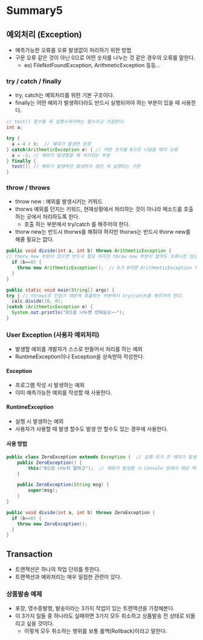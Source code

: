 # Summary5

## 예외처리 (Exception)
- 예측가능한 오류를 오류 발생없이 처리하기 위한 방법
- 구문 오류 같은 것이 아닌 0으로 어떤 숫자를 나누는 것 같은 경우의 오류를 말한다.
  - ex) FileNotFoundException, ArithmeticException 등등...

### try / catch / finally
- try, catch는 예외처리를 위한 기본 구조이다.
- finally는 어떤 예외가 발생하더라도 반드시 실행되어야 하는 부분이 있을 때 사용한다.

```java
// test() 함수를 꼭 실행시켜야하는 함수라고 가정한다.
int a;

try {
  a = 4 / 0;  // 예외가 발생한 문장
} catch(ArithmeticException e) { // 어떤 숫자를 0으로 나눴을 때의 오류
  a = -1; // 예외가 발생했을 때 처리되는 부분
} finally {
  test(); // 예외가 발생하던 발생하지 않던 꼭 실행되는 구문
}
```

### throw / throws
- throw new : 예외를 발생시키는 키워드
- thorws 예외를 던지는 키워드, 현재상황에서 처리하는 것이 아니라 메소드를 호출하는 곳에서 처리하도록 한다.
  - 호출 하는 부분에서 try/catch 를 해주어야 한다.
- thorw new는 반드시 thorws를 해줘야 하지만 thorws는 반드시 thorw new를 해줄 필요는 없다.

```java
public void divide(int a, int b) throws ArithmeticException { 
// thorw new 부분이 있으면 반드시 필요 하지만 throw new 부분이 없어도 오류나진 않는다.
  if (b==0) {
    throw new ArithmeticException();  // b가 0이면 ArithmeticException 예외를 발생시킨다. 
  }
}

public static void main(String[] args) {
try { // throws로 던졌기 때문에 호출하는 부분에서 try/catch를 해주어야 한다.
  calc.divide(10, 0);
}catch (ArithmeticException e) {
  System.out.println("0으로 나누면 안되요오~~");
}
```

### User Exception (사용자 예외처리)
- 발생할 예외를 개발자가 스스로 만들어서 처리를 하는 예외
- RuntimeException이나 Exception을 상속받아 작성한다.

#### Exception
- 프로그램 작성 시 발생하는 예외
- 이미 예측가능한 예외를 작성할 때 사용한다.

#### RuntimeException
- 실행 시 발생하는 예외
- 사용자가 사용할 때 발생 할수도 발생 안 할수도 있는 경우에 사용한다.

#### 사용 방법
```java
public class ZeroException extends Exception {	// 실행 되기 전 에러가 발생한다.
	public ZeroException() {
		this("0으로 나누지 말라고");  // 예외가 발생할 시 Console 창에서 해당 텍스트를 볼 수 있다.
	}

	public ZeroException(String msg) {
		super(msg);
	}
}

public void divide(int a, int b) throws ZeroException { 
  if (b==0) {
    throw new ZeroException(); 
  }
}
```

## Transaction
- 트랜잭션은 하나의 작업 단위를 뜻한다.
- 트랜잭션과 예외처리는 매우 밀접한 관련이 있다.

### 상품발송 예제
- 포장, 영수증발행, 발송이라는 3가지 작업이 있는 트랜잭션을 가정해본다.
- 이 3가지 일들 중 하나라도 실패하면 3가지 모두 취소하고 상품발송 전 상태로 되돌리고 싶을 것이다.
	- 이렇게 모두 취소하는 행위를 보통 롤백(Rollback)이라고 말한다.

```java

```
